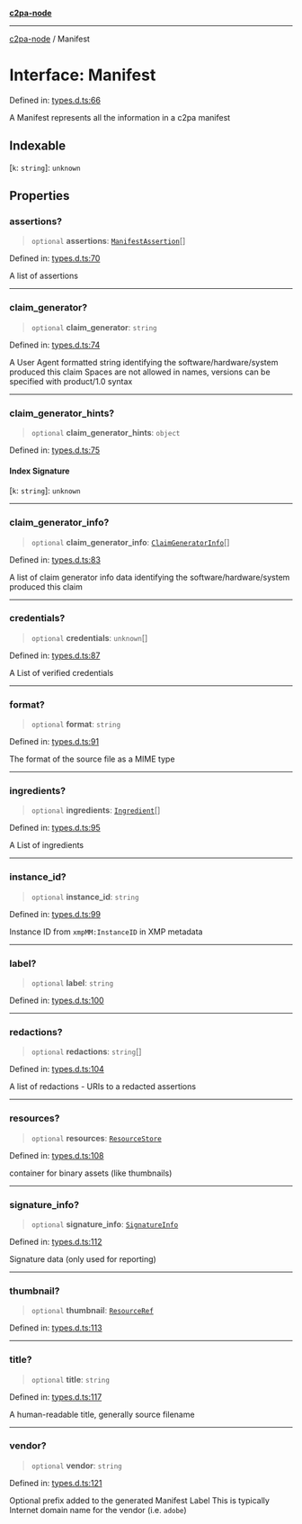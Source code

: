 [**c2pa-node**](../README.md)

***

[c2pa-node](../README.md) / Manifest

# Interface: Manifest

Defined in: [types.d.ts:66](https://github.com/contentauth/c2pa-node-v2/blob/5303c5fd1e9a72d23f327699b48a7620e901a41c/js-src/types.d.ts#L66)

A Manifest represents all the information in a c2pa manifest

## Indexable

\[`k`: `string`\]: `unknown`

## Properties

### assertions?

> `optional` **assertions**: [`ManifestAssertion`](ManifestAssertion.md)[]

Defined in: [types.d.ts:70](https://github.com/contentauth/c2pa-node-v2/blob/5303c5fd1e9a72d23f327699b48a7620e901a41c/js-src/types.d.ts#L70)

A list of assertions

***

### claim\_generator?

> `optional` **claim\_generator**: `string`

Defined in: [types.d.ts:74](https://github.com/contentauth/c2pa-node-v2/blob/5303c5fd1e9a72d23f327699b48a7620e901a41c/js-src/types.d.ts#L74)

A User Agent formatted string identifying the software/hardware/system produced this claim Spaces are not allowed in names, versions can be specified with product/1.0 syntax

***

### claim\_generator\_hints?

> `optional` **claim\_generator\_hints**: `object`

Defined in: [types.d.ts:75](https://github.com/contentauth/c2pa-node-v2/blob/5303c5fd1e9a72d23f327699b48a7620e901a41c/js-src/types.d.ts#L75)

#### Index Signature

\[`k`: `string`\]: `unknown`

***

### claim\_generator\_info?

> `optional` **claim\_generator\_info**: [`ClaimGeneratorInfo`](ClaimGeneratorInfo.md)[]

Defined in: [types.d.ts:83](https://github.com/contentauth/c2pa-node-v2/blob/5303c5fd1e9a72d23f327699b48a7620e901a41c/js-src/types.d.ts#L83)

A list of claim generator info data identifying the software/hardware/system produced this claim

***

### credentials?

> `optional` **credentials**: `unknown`[]

Defined in: [types.d.ts:87](https://github.com/contentauth/c2pa-node-v2/blob/5303c5fd1e9a72d23f327699b48a7620e901a41c/js-src/types.d.ts#L87)

A List of verified credentials

***

### format?

> `optional` **format**: `string`

Defined in: [types.d.ts:91](https://github.com/contentauth/c2pa-node-v2/blob/5303c5fd1e9a72d23f327699b48a7620e901a41c/js-src/types.d.ts#L91)

The format of the source file as a MIME type

***

### ingredients?

> `optional` **ingredients**: [`Ingredient`](Ingredient.md)[]

Defined in: [types.d.ts:95](https://github.com/contentauth/c2pa-node-v2/blob/5303c5fd1e9a72d23f327699b48a7620e901a41c/js-src/types.d.ts#L95)

A List of ingredients

***

### instance\_id?

> `optional` **instance\_id**: `string`

Defined in: [types.d.ts:99](https://github.com/contentauth/c2pa-node-v2/blob/5303c5fd1e9a72d23f327699b48a7620e901a41c/js-src/types.d.ts#L99)

Instance ID from `xmpMM:InstanceID` in XMP metadata

***

### label?

> `optional` **label**: `string`

Defined in: [types.d.ts:100](https://github.com/contentauth/c2pa-node-v2/blob/5303c5fd1e9a72d23f327699b48a7620e901a41c/js-src/types.d.ts#L100)

***

### redactions?

> `optional` **redactions**: `string`[]

Defined in: [types.d.ts:104](https://github.com/contentauth/c2pa-node-v2/blob/5303c5fd1e9a72d23f327699b48a7620e901a41c/js-src/types.d.ts#L104)

A list of redactions - URIs to a redacted assertions

***

### resources?

> `optional` **resources**: [`ResourceStore`](ResourceStore.md)

Defined in: [types.d.ts:108](https://github.com/contentauth/c2pa-node-v2/blob/5303c5fd1e9a72d23f327699b48a7620e901a41c/js-src/types.d.ts#L108)

container for binary assets (like thumbnails)

***

### signature\_info?

> `optional` **signature\_info**: [`SignatureInfo`](SignatureInfo.md)

Defined in: [types.d.ts:112](https://github.com/contentauth/c2pa-node-v2/blob/5303c5fd1e9a72d23f327699b48a7620e901a41c/js-src/types.d.ts#L112)

Signature data (only used for reporting)

***

### thumbnail?

> `optional` **thumbnail**: [`ResourceRef`](ResourceRef.md)

Defined in: [types.d.ts:113](https://github.com/contentauth/c2pa-node-v2/blob/5303c5fd1e9a72d23f327699b48a7620e901a41c/js-src/types.d.ts#L113)

***

### title?

> `optional` **title**: `string`

Defined in: [types.d.ts:117](https://github.com/contentauth/c2pa-node-v2/blob/5303c5fd1e9a72d23f327699b48a7620e901a41c/js-src/types.d.ts#L117)

A human-readable title, generally source filename

***

### vendor?

> `optional` **vendor**: `string`

Defined in: [types.d.ts:121](https://github.com/contentauth/c2pa-node-v2/blob/5303c5fd1e9a72d23f327699b48a7620e901a41c/js-src/types.d.ts#L121)

Optional prefix added to the generated Manifest Label This is typically Internet domain name for the vendor (i.e. `adobe`)
